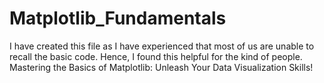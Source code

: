 # Matplotlib_Fundamentals
I have created this file as I have experienced that most of us are unable to recall the basic code. Hence, I found this helpful for the kind of people. Mastering the Basics of Matplotlib: Unleash Your Data Visualization Skills!
